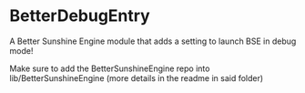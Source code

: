 # BetterDebugEntry
A Better Sunshine Engine module that adds a setting to launch BSE in debug mode!

Make sure to add the BetterSunshineEngine repo into lib/BetterSunshineEngine (more details in the readme in said folder)
